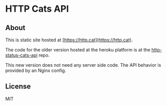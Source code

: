 # HTTP Cats API

## About

This is static site hosted at [https://http.cat](https://http.cat).

The code for the older version hosted at the heroku platform is at the [http-status-cats-api](https://github.com/rogeriopvl/http-status-cats-api) repo.

This new version does not need any server side code. The API behavior is provided by an Nginx config.

## License

MIT

